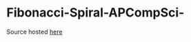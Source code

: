 # Fibonacci-Spiral-APCompSci-

Source hosted [here](https://wmmnola.github.io/Fibonacci-Spiral-APCompSci-/.)
